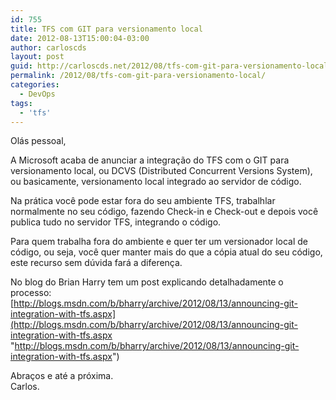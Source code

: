 ```yaml
---
id: 755
title: TFS com GIT para versionamento local
date: 2012-08-13T15:00:04-03:00
author: carloscds
layout: post
guid: http://carloscds.net/2012/08/tfs-com-git-para-versionamento-local/
permalink: /2012/08/tfs-com-git-para-versionamento-local/
categories:
  - DevOps
tags:
  - 'tfs'
---
```

Olás pessoal,

A Microsoft acaba de anunciar a integração do TFS com o GIT para versionamento local, ou DCVS (Distributed Concurrent Versions System), ou basicamente, versionamento local integrado ao servidor de código.

Na prática você pode estar fora do seu ambiente TFS, trabalhlar normalmente no seu código, fazendo Check-in e Check-out e depois você publica tudo no servidor TFS, integrando o código.

Para quem trabalha fora do ambiente e quer ter um versionador local de código, ou seja, você quer manter mais do que a cópia atual do seu código, este recurso sem dúvida fará a diferença.

No blog do Brian Harry tem um post explicando detalhadamente o processo:  
[http://blogs.msdn.com/b/bharry/archive/2012/08/13/announcing-git-integration-with-tfs.aspx](http://blogs.msdn.com/b/bharry/archive/2012/08/13/announcing-git-integration-with-tfs.aspx "http://blogs.msdn.com/b/bharry/archive/2012/08/13/announcing-git-integration-with-tfs.aspx")

Abraços e até a próxima.  
Carlos.